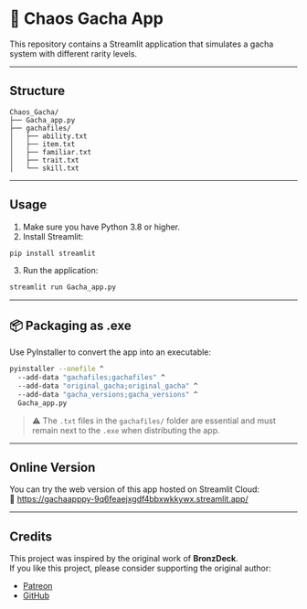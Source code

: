 # 🎲 Chaos Gacha App

This repository contains a Streamlit application that simulates a gacha system with different rarity levels.

---

##  Structure

```
Chaos_Gacha/
├── Gacha_app.py
├── gachafiles/
│   ├── ability.txt
│   ├── item.txt
│   ├── familiar.txt
│   ├── trait.txt
│   └── skill.txt
```

---

##  Usage

1. Make sure you have Python 3.8 or higher.
2. Install Streamlit:

```bash
pip install streamlit
```

3. Run the application:

```bash
streamlit run Gacha_app.py
```

---

## 📦 Packaging as .exe

Use PyInstaller to convert the app into an executable:

```bash
pyinstaller --onefile ^
  --add-data "gachafiles;gachafiles" ^
  --add-data "original_gacha;original_gacha" ^
  --add-data "gacha_versions;gacha_versions" ^
  Gacha_app.py
```

> ⚠️ The `.txt` files in the `gachafiles/` folder are essential and must remain next to the `.exe` when distributing the app.

---

##  Online Version

You can try the web version of this app hosted on Streamlit Cloud:  
🔗 https://gachaapppy-9q6feaejxgdf4bbxwkkywx.streamlit.app/

---

## Credits

This project was inspired by the original work of **BronzDeck**.  
If you like this project, please consider supporting the original author:

-  [Patreon](https://www.patreon.com/BronzDeck)  
-  [GitHub](https://github.com/Bronzdeck/ChaosGacha)
